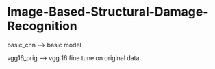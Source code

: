 # Image-Based-Structural-Damage-Recognition

basic_cnn --> basic model

vgg16_orig --> vgg 16 fine tune on original data
